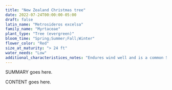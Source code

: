 ```yaml
---
title: "New Zealand Christmas tree"
date: 2022-07-24T00:00:00-05:00
draft: false
latin_name: "Metrosideros excelsa"
family_name: "Myrtaceae"
plant_type: "Tree (evergreen)"
bloom_time: "Spring;Summer;Fall;Winter"
flower_color: "Red"
size_at_maturity: "> 24 ft"
water_needs: "Low"
additional_characteristices_notes: "Endures wind well and is a common SF street tree."
---
```


SUMMARY goes here.

<!--more-->

CONTENT goes here.